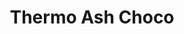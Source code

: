 ---
title: "Thermo Ash Choco"
woodType: "Ash"
thickness: 
        - "22mm"

lengthWidth: 
    - "300x60mm"
    - "400x60mm"
    - "500x70mm"
    - "1000x90mm"
---
